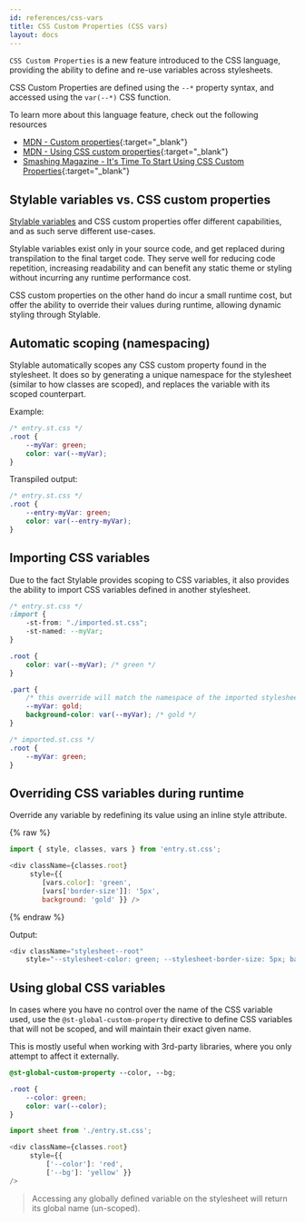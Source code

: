```yaml
---
id: references/css-vars
title: CSS Custom Properties (CSS vars)
layout: docs
---
```


`CSS Custom Properties` is a new feature introduced to the CSS language, providing the ability to define and re-use variables across stylesheets.

CSS Custom Properties are defined using the `--*` property syntax, and accessed using the `var(--*)` CSS function.

To learn more about this language feature, check out the following resources
- [MDN - Custom properties](https://developer.mozilla.org/en-US/docs/Web/CSS/--*){:target="_blank"}
- [MDN - Using CSS custom properties](https://developer.mozilla.org/en-US/docs/Web/CSS/Using_CSS_variables){:target="_blank"}
- [Smashing Magazine - It's Time To Start Using CSS Custom Properties](https://www.smashingmagazine.com/2017/04/start-using-css-custom-properties/){:target="_blank"}

## Stylable variables vs. CSS custom properties
[Stylable variables](./variables.md) and CSS custom properties offer different capabilities, and as such serve different use-cases.

Stylable variables exist only in your source code, and get replaced during transpilation to the final target code. They serve well for reducing code repetition, increasing readability and can benefit any static theme or styling without incurring any runtime performance cost. 

CSS custom properties on the other hand do incur a small runtime cost, but offer the ability to override their values during runtime, allowing dynamic styling through Stylable.

## Automatic scoping (namespacing)

Stylable automatically scopes any CSS custom property found in the stylesheet. It does so by generating a unique namespace for the stylesheet (similar to how classes are scoped), and replaces the variable with its scoped counterpart. 

Example:
```css
/* entry.st.css */
.root {
    --myVar: green;
    color: var(--myVar);
}
```

Transpiled output:
```css
/* entry.st.css */
.root {
    --entry-myVar: green;
    color: var(--entry-myVar);
}
```

## Importing CSS variables

Due to the fact Stylable provides scoping to CSS variables, it also provides the ability to import CSS variables defined in another stylesheet.

```css
/* entry.st.css */
:import {
    -st-from: "./imported.st.css";
    -st-named: --myVar;
}

.root {
    color: var(--myVar); /* green */
}

.part {
    /* this override will match the namespace of the imported stylesheet */
    --myVar: gold;
    background-color: var(--myVar); /* gold */
}
```

```css
/* imported.st.css */
.root {
    --myVar: green;
}
```

## Overriding CSS variables during runtime

Override any variable by redefining its value using an inline style attribute. 

{% raw %}
```js
import { style, classes, vars } from 'entry.st.css';

<div className={classes.root}
     style={{ 
        [vars.color]: 'green', 
        [vars['border-size']]: '5px', 
        background: 'gold' }} />
```
{% endraw %}

Output:
```js
<div className="stylesheet--root" 
    style="--stylesheet-color: green; --stylesheet-border-size: 5px; background: gold;" />
```

## Using global CSS variables

In cases where you have no control over the name of the CSS variable used, use the `@st-global-custom-property` directive to define CSS variables that will not be scoped, and will maintain their exact given name.

This is mostly useful when working with 3rd-party libraries, where you only attempt to affect it externally.

```css
@st-global-custom-property --color, --bg;

.root {
    --color: green;
    color: var(--color);
}
```

```js
import sheet from './entry.st.css';

<div className={classes.root}
     style={{ 
         ['--color']: 'red', 
         ['--bg']: 'yellow' }}
/>
```

> Accessing any globally defined variable on the stylesheet will return its global name (un-scoped).

